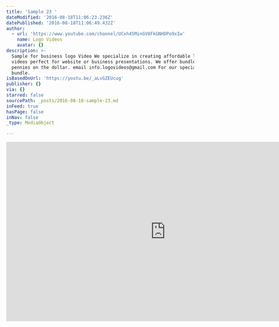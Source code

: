 ```yaml
---
title: 'Sample 23 '
dateModified: '2016-08-18T11:06:23.236Z'
datePublished: '2016-08-18T11:06:49.432Z'
author:
  - url: 'https://www.youtube.com/channel/UCxh45MinGV8FkGNHDPo9xIw'
    name: Logo Videos
    avatar: {}
description: >-
  Sample for business logo Video We specialize in creating affordable logo
  videos perfect for website or business presentations. We offer bundles for
  pennies on the dollar. email info.logovideos@gmail.com For our special 5 video
  bundle.
isBasedOnUrl: 'https://youtu.be/_aLvGZEUcug'
publisher: {}
via: {}
starred: false
sourcePath: _posts/2016-08-18-sample-23.md
inFeed: true
hasPage: false
inNav: false
_type: MediaObject

---
```

<iframe src="https://cdn.embedly.com/widgets/media.html?src=https%3A%2F%2Fwww.youtube.com%2Fembed%2F_aLvGZEUcug%3Ffeature%3Doembed&amp;url=http%3A%2F%2Fwww.youtube.com%2Fwatch%3Fv%3D_aLvGZEUcug&amp;image=https%3A%2F%2Fi.ytimg.com%2Fvi%2F_aLvGZEUcug%2Fhqdefault.jpg&amp;key=b7d04c9b404c499eba89ee7072e1c4f7&amp;type=text%2Fhtml&amp;schema=youtube" width="854" height="480" scrolling="no" frameborder="0" allowfullscreen="" style=""></iframe>